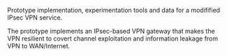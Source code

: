 Prototype implementation, experimentation tools and data for a modifified IPsec VPN service.

The prototype implements an IPsec-based VPN gateway that makes the VPN resilient to covert channel exploitation and information leakage from VPN to WAN/Internet.